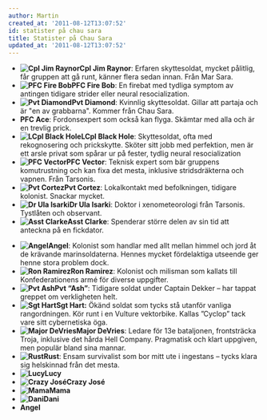 ```yaml
---
author: Martin
created_at: '2011-08-12T13:07:52'
id: statister på chau sara
title: Statister på Chau Sara
updated_at: '2011-08-12T13:07:52'
---
```

-   **<img src="http://kampanj.ripperdoc.net/wp-content/uploads/Captain-Cormack-copy-150x150.jpg" title="Cpl Jim Raynor" class="alignright size-thumbnail wp-image-1264" />Cpl Jim Raynor**: Erfaren skyttesoldat, mycket pålitlig, får gruppen att gå runt, känner flera sedan innan. Från Mar Sara.
-   **<img src="http://kampanj.ripperdoc.net/wp-content/uploads/43-150x150.jpg" title="PFC Fire Bob" class="alignright size-thumbnail wp-image-1265" />PFC Fire Bob**: En firebat med tydliga symptom av antingen tidigare strider eller neural resocialization.
-   **<img src="http://kampanj.ripperdoc.net/wp-content/uploads/sst_short_05-150x150.jpg" title="Pvt Diamond" class="alignright size-thumbnail wp-image-1266" />Pvt Diamond**: Kvinnlig skyttesoldat. Gillar att partaja och är "en av grabbarna". Kommer från Chau Sara.
-   **PFC Ace**: Fordonsexpert som också kan flyga. Skämtar med alla och är en trevlig prick.
-   **<img src="http://kampanj.ripperdoc.net/wp-content/uploads/raynor-150x150.jpg" title="LCpl Black Hole" class="alignright size-thumbnail wp-image-1268" />LCpl Black Hole**: Skyttesoldat, ofta med rekognosering och prickskytte. Sköter sitt jobb med perfektion, men är ett arsle privat som spårar ur på fester, tydlig neural resocialization
-   **<img src="http://kampanj.ripperdoc.net/wp-content/uploads/2530038-150x150.jpg" title="PFC Vector" class="alignright size-thumbnail wp-image-1269" />PFC Vector**: Teknisk expert som bär gruppens komutrustning och kan fixa det mesta, inklusive stridsdräkterna och vapnen. Från Tarsonis.
-   **<img src="http://kampanj.ripperdoc.net/wp-content/uploads/pict40-150x150.jpg" title="Pvt Cortez" class="alignright size-thumbnail wp-image-1270" />Pvt Cortez**: Lokalkontakt med befolkningen, tidigare kolonist. Snackar mycket.
-   **<img src="http://kampanj.ripperdoc.net/wp-content/uploads/Dora-Peleja-150x150.jpg" title="Dr Ula Isarki" class="alignright size-thumbnail wp-image-1271" />Dr Ula Isarki**: Doktor i xenometeorologi från Tarsonis. Tystlåten och observant.
-   **<img src="http://kampanj.ripperdoc.net/wp-content/uploads/Marco-Milan-150x150.jpg" title="Asst Clarke" class="alignright size-thumbnail wp-image-1272" />Asst Clarke**: Spenderar större delen av sin tid att anteckna på en fickdator.

<div>

-   **<img src="http://kampanj.ripperdoc.net/wp-content/uploads/final_fantasy_x-150x150.jpg" title="Angel" class="alignright size-thumbnail wp-image-1273" />Angel**: Kolonist som handlar med allt mellan himmel och jord åt de krävande marinsoldaterna. Hennes mycket fördelaktiga utseende ger henne stora problem dock.
-   **<img src="http://kampanj.ripperdoc.net/wp-content/uploads/130364345_48f9f2054a-150x150.jpg" title="Ron Ramirez" class="alignright size-thumbnail wp-image-1274" />Ron Ramirez**: Kolonist och milisman som kallats till Konfederationens armé för diverse uppgifter.
-   **<img src="http://kampanj.ripperdoc.net/wp-content/uploads/140175825_08c74f0f2c-150x150.jpg" title="Pvt Ash" class="alignright size-thumbnail wp-image-1275" />Pvt “Ash”**: Tidigare soldat under Captain Dekker – har tappat greppet om verkligheten helt.
-   **<img src="http://kampanj.ripperdoc.net/wp-content/uploads/alexander_draude_wetwork_epilogue-150x150.jpg" title="Sgt Hart" class="alignright size-thumbnail wp-image-1276" />Sgt Hart:** Ökänd soldat som tycks stå utanför vanliga rangordningen. Kör runt i en Vulture vektorbike. Kallas ”Cyclop” tack vare sitt cybernetiska öga.
-   **<img src="http://kampanj.ripperdoc.net/wp-content/uploads/pict56-copy-150x150.jpg" title="Major DeVries" class="alignright size-thumbnail wp-image-1277" />Major DeVries**: Ledare för 13e bataljonen, frontsträcka Troja, inklusive det hårda Hell Company. Pragmatisk och klart uppgiven, men populär bland sina mannar.
-   **<img src="http://kampanj.ripperdoc.net/wp-content/uploads/giovanni_nakpil_rust-150x150.jpg" title="Rust" class="alignright size-thumbnail wp-image-1278" />Rust**: Ensam survivalist som bor mitt ute i ingestans – tycks klara sig helskinnad från det mesta.
-   **<img src="http://kampanj.ripperdoc.net/wp-content/uploads/leezax-150x150.jpg" title="Lucy" class="alignright size-thumbnail wp-image-1279" />Lucy**
-   **<img src="http://kampanj.ripperdoc.net/wp-content/uploads/99892091_65a74bcd94-150x150.jpg" title="Crazy José" class="alignright size-thumbnail wp-image-1280" />Crazy José**
-   **<img src="http://kampanj.ripperdoc.net/wp-content/uploads/139607955_0186936767-150x150.jpg" title="Mama" class="alignright size-thumbnail wp-image-1281" />Mama**
-   **<img src="http://kampanj.ripperdoc.net/wp-content/uploads/dani-150x150.jpg" title="Dani" class="alignright size-thumbnail wp-image-1282" />Dani**
-   **Angel**

</div>